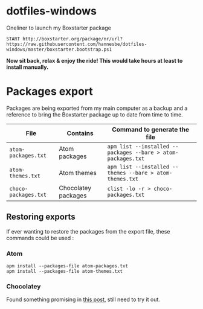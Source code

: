 # dotfiles-windows

Oneliner to launch my Boxstarter package

`START http://boxstarter.org/package/nr/url?https://raw.githubusercontent.com/hannesbe/dotfiles-windows/master/boxstarter.bootstrap.ps1`

**Now sit back, relax & enjoy the ride! This would take hours at least to install manually.**

# Packages export

Packages are being exported from my main computer as a backup and a reference to bring the Boxstarter package up to date from time to time.

File | Contains | Command to generate the file
---- | -------- | ----------------------------
`atom-packages.txt` | Atom packages | `apm list --installed --packages --bare > atom-packages.txt`
`atom-themes.txt`  | Atom themes | `apm list --installed --themes --bare > atom-themes.txt`
`choco-packages.txt`  | Chocolatey packages | `clist -lo -r > choco-packages.txt`

## Restoring exports

If ever wanting to restore the packages from the export file, these commands could be used :

### Atom
```shell
apm install --packages-file atom-packages.txt
apm install --packages-file atom-themes.txt
```

### Chocolatey

Found something promising in [this post](http://stackoverflow.com/questions/43167087/how-to-get-a-list-of-packages-from-one-machine-and-install-in-another-with-choco), still need to try it out.
